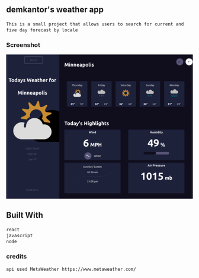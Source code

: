 ## demkantor's weather app
    This is a small project that allows users to search for current and five day forecast by locale

### Screenshot
![Screenshot](/public/images/screenshot.png?raw=true "screenshot")

## Built With
    react
    javascript
    node

### credits
    api used MetaWeather https://www.metaweather.com/

